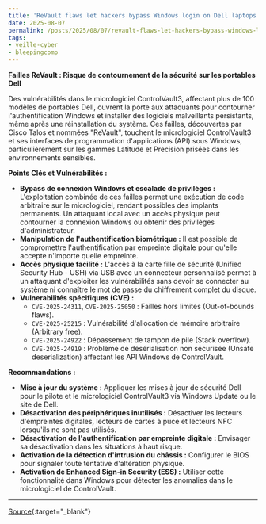 ```yaml
---
title: 'ReVault flaws let hackers bypass Windows login on Dell laptops'
date: 2025-08-07
permalink: /posts/2025/08/07/revault-flaws-let-hackers-bypass-windows-login-on-dell-laptops/
tags:
- veille-cyber
- bleepingcomp
---
```

**Failles ReVault : Risque de contournement de la sécurité sur les portables Dell**

Des vulnérabilités dans le micrologiciel ControlVault3, affectant plus de 100 modèles de portables Dell, ouvrent la porte aux attaquants pour contourner l'authentification Windows et installer des logiciels malveillants persistants, même après une réinstallation du système. Ces failles, découvertes par Cisco Talos et nommées "ReVault", touchent le micrologiciel ControlVault3 et ses interfaces de programmation d'applications (API) sous Windows, particulièrement sur les gammes Latitude et Precision prisées dans les environnements sensibles.

**Points Clés et Vulnérabilités :**

*   **Bypass de connexion Windows et escalade de privilèges :** L'exploitation combinée de ces failles permet une exécution de code arbitraire sur le micrologiciel, rendant possibles des implants permanents. Un attaquant local avec un accès physique peut contourner la connexion Windows ou obtenir des privilèges d'administrateur.
*   **Manipulation de l'authentification biométrique :** Il est possible de compromettre l'authentification par empreinte digitale pour qu'elle accepte n'importe quelle empreinte.
*   **Accès physique facilité :** L'accès à la carte fille de sécurité (Unified Security Hub - USH) via USB avec un connecteur personnalisé permet à un attaquant d'exploiter les vulnérabilités sans devoir se connecter au système ni connaître le mot de passe du chiffrement complet du disque.
*   **Vulnerabilités spécifiques (CVE) :**
    *   `CVE-2025-24311`, `CVE-2025-25050` : Failles hors limites (Out-of-bounds flaws).
    *   `CVE-2025-25215` : Vulnérabilité d'allocation de mémoire arbitraire (Arbitrary free).
    *   `CVE-2025-24922` : Dépassement de tampon de pile (Stack overflow).
    *   `CVE-2025-24919` : Problème de désérialisation non sécurisée (Unsafe deserialization) affectant les API Windows de ControlVault.

**Recommandations :**

*   **Mise à jour du système :** Appliquer les mises à jour de sécurité Dell pour le pilote et le micrologiciel ControlVault3 via Windows Update ou le site de Dell.
*   **Désactivation des périphériques inutilisés :** Désactiver les lecteurs d'empreintes digitales, lecteurs de cartes à puce et lecteurs NFC lorsqu'ils ne sont pas utilisés.
*   **Désactivation de l'authentification par empreinte digitale :** Envisager sa désactivation dans les situations à haut risque.
*   **Activation de la détection d'intrusion du châssis :** Configurer le BIOS pour signaler toute tentative d'altération physique.
*   **Activation de Enhanced Sign-in Security (ESS) :** Utiliser cette fonctionnalité dans Windows pour détecter les anomalies dans le micrologiciel de ControlVault.

---
[Source](https://www.bleepingcomputer.com/news/security/revault-flaws-let-hackers-bypass-windows-login-on-dell-laptops/){:target="_blank"}
